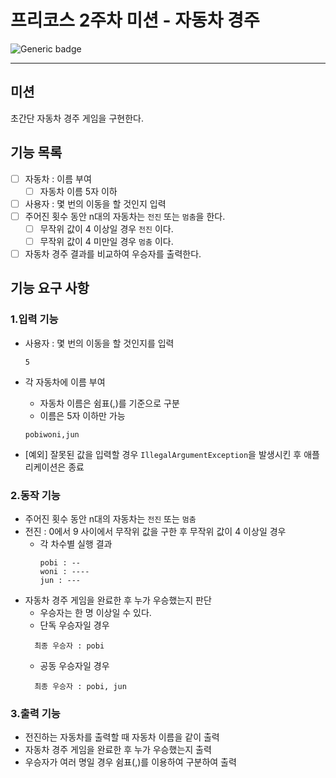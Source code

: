 # 프리코스 2주차 미션 - 자동차 경주


![Generic badge](https://img.shields.io/badge/precourse-week2-green.svg)

---

## 미션
초간단 자동차 경주 게임을 구현한다.

## 기능 목록
- [ ] 자동차 : 이름 부여
  - [ ] 자동차 이름 5자 이하
- [ ] 사용자 : 몇 번의 이동을 할 것인지 입력
- [ ] 주어진 횟수 동안 n대의 자동차는 `전진` 또는 `멈춤`을 한다.
  - [ ] 무작위 값이 4 이상일 경우 `전진` 이다.
  - [ ] 무작위 값이 4 미만일 경우 `멈춤` 이다.
- [ ] 자동차 경주 결과를 비교하여 우승자를 출력한다.

## 기능 요구 사항
### 1.입력 기능

- 사용자 : 몇 번의 이동을 할 것인지를 입력
    ```
    5
    ```
- 각 자동차에 이름 부여
  - 자동차 이름은 쉼표(,)를 기준으로 구분
  - 이름은 5자 이하만 가능
  ```
  pobiwoni,jun
  ```
  
- [예외] 잘못된 값을 입력할 경우 `IllegalArgumentException`을 발생시킨 후 애플리케이션은 종료
    

### 2.동작 기능

- 주어진 횟수 동안 n대의 자동차는 `전진` 또는 `멈춤`
- 전진 : 0에서 9 사이에서 무작위 값을 구한 후 무작위 값이 4 이상일 경우
  - 각 차수별 실행 결과
      ```agsl
      pobi : --
      woni : ----
      jun : ---
      ```
- 자동차 경주 게임을 완료한 후 누가 우승했는지 판단
  - 우승자는 한 명 이상일 수 있다.
  - 단독 우승자일 경우
  ```agsl
    최종 우승자 : pobi
    ```
  - 공동 우승자일 경우
  ```agsl
    최종 우승자 : pobi, jun
    ```

### 3.출력 기능

- 전진하는 자동차를 출력할 때 자동차 이름을 같이 출력
- 자동차 경주 게임을 완료한 후 누가 우승했는지 출력
- 우승자가 여러 명일 경우 쉼표(,)를 이용하여 구분하여 출력